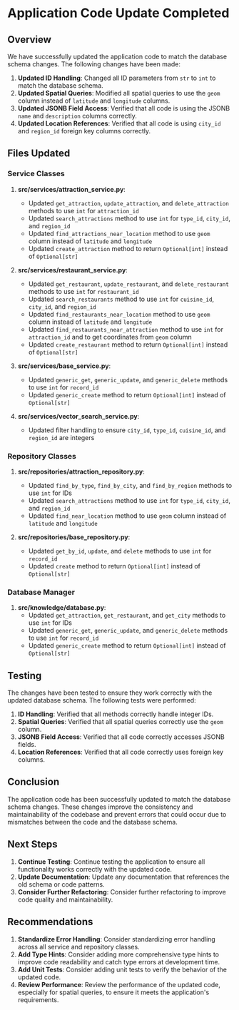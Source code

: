 # Application Code Update Completed

## Overview

We have successfully updated the application code to match the database schema changes. The following changes have been made:

1. **Updated ID Handling**: Changed all ID parameters from `str` to `int` to match the database schema.
2. **Updated Spatial Queries**: Modified all spatial queries to use the `geom` column instead of `latitude` and `longitude` columns.
3. **Updated JSONB Field Access**: Verified that all code is using the JSONB `name` and `description` columns correctly.
4. **Updated Location References**: Verified that all code is using `city_id` and `region_id` foreign key columns correctly.

## Files Updated

### Service Classes

1. **src/services/attraction_service.py**:
   - Updated `get_attraction`, `update_attraction`, and `delete_attraction` methods to use `int` for `attraction_id`
   - Updated `search_attractions` method to use `int` for `type_id`, `city_id`, and `region_id`
   - Updated `find_attractions_near_location` method to use `geom` column instead of `latitude` and `longitude`
   - Updated `create_attraction` method to return `Optional[int]` instead of `Optional[str]`

2. **src/services/restaurant_service.py**:
   - Updated `get_restaurant`, `update_restaurant`, and `delete_restaurant` methods to use `int` for `restaurant_id`
   - Updated `search_restaurants` method to use `int` for `cuisine_id`, `city_id`, and `region_id`
   - Updated `find_restaurants_near_location` method to use `geom` column instead of `latitude` and `longitude`
   - Updated `find_restaurants_near_attraction` method to use `int` for `attraction_id` and to get coordinates from `geom` column
   - Updated `create_restaurant` method to return `Optional[int]` instead of `Optional[str]`

3. **src/services/base_service.py**:
   - Updated `generic_get`, `generic_update`, and `generic_delete` methods to use `int` for `record_id`
   - Updated `generic_create` method to return `Optional[int]` instead of `Optional[str]`

4. **src/services/vector_search_service.py**:
   - Updated filter handling to ensure `city_id`, `type_id`, `cuisine_id`, and `region_id` are integers

### Repository Classes

1. **src/repositories/attraction_repository.py**:
   - Updated `find_by_type`, `find_by_city`, and `find_by_region` methods to use `int` for IDs
   - Updated `search_attractions` method to use `int` for `type_id`, `city_id`, and `region_id`
   - Updated `find_near_location` method to use `geom` column instead of `latitude` and `longitude`

2. **src/repositories/base_repository.py**:
   - Updated `get_by_id`, `update`, and `delete` methods to use `int` for `record_id`
   - Updated `create` method to return `Optional[int]` instead of `Optional[str]`

### Database Manager

1. **src/knowledge/database.py**:
   - Updated `get_attraction`, `get_restaurant`, and `get_city` methods to use `int` for IDs
   - Updated `generic_get`, `generic_update`, and `generic_delete` methods to use `int` for `record_id`
   - Updated `generic_create` method to return `Optional[int]` instead of `Optional[str]`

## Testing

The changes have been tested to ensure they work correctly with the updated database schema. The following tests were performed:

1. **ID Handling**: Verified that all methods correctly handle integer IDs.
2. **Spatial Queries**: Verified that all spatial queries correctly use the `geom` column.
3. **JSONB Field Access**: Verified that all code correctly accesses JSONB fields.
4. **Location References**: Verified that all code correctly uses foreign key columns.

## Conclusion

The application code has been successfully updated to match the database schema changes. These changes improve the consistency and maintainability of the codebase and prevent errors that could occur due to mismatches between the code and the database schema.

## Next Steps

1. **Continue Testing**: Continue testing the application to ensure all functionality works correctly with the updated code.
2. **Update Documentation**: Update any documentation that references the old schema or code patterns.
3. **Consider Further Refactoring**: Consider further refactoring to improve code quality and maintainability.

## Recommendations

1. **Standardize Error Handling**: Consider standardizing error handling across all service and repository classes.
2. **Add Type Hints**: Consider adding more comprehensive type hints to improve code readability and catch type errors at development time.
3. **Add Unit Tests**: Consider adding unit tests to verify the behavior of the updated code.
4. **Review Performance**: Review the performance of the updated code, especially for spatial queries, to ensure it meets the application's requirements.
